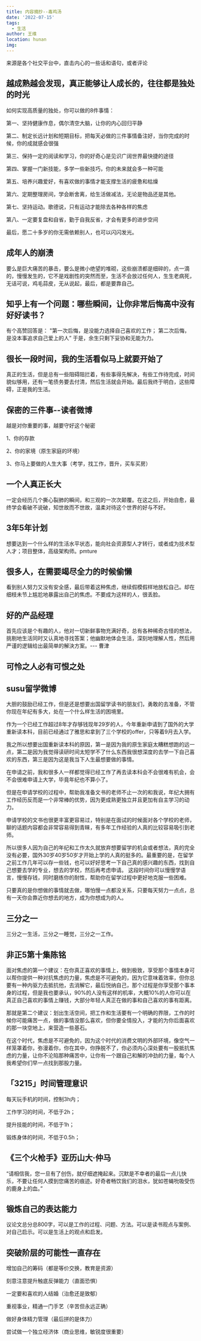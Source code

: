 ```yaml
---
title: 内容摘抄--毒鸡汤
date: '2022-07-15'
tags: 
  - 生活
author: 王维
location: hunan
img: 
---
```

来源是各个社交平台中，直击内心的一些话和语句，或者评论
<!-- more -->
## 越成熟越会发现，真正能够让人成长的，往往都是独处的时光
如何实现高质量的独处，你可以做的8件事情：

第一、坚持健康作息，偶尔清空大脑，让你的内心回归平静

第二、制定长远计划和短期目标，把每天必做的三件事情备注好，当你完成的时候，你的成就感会很强

第三、保持一定的阅读和学习，你的好奇心是见识广阔世界最快捷的途径

第四、掌握一门新技能，多学一些新技巧，你的未来就会多一种可能

第五、培养兴趣爱好，有喜欢做的事情才能支撑生活的疲惫和枯燥

第六、定期整理房间，学会断舍离，给生活做减法，无论是物品还是其他。

第七、坚持运动。歌德说，只有运动才能除去各种各样的焦虑

第八、一定要复盘和自省，勤于自我反省，才会有更多的进步空间

最后，愿二十多岁的你无需依赖别人，也可以闪闪发光。

## 成年人的崩溃

要么是巨大痛苦的暴击，要么是微小绝望的堆砌，这些崩溃都是细碎的，点一滴的，慢慢发生的，它不是戏剧性的突然而至，生活不会放过任何人，生生老病死，无话可说，鸡毛蒜皮，无从说起，最后，都是要靠自己。

## 知乎上有一个问题：哪些瞬间，让你非常后悔高中没有好好读书？

有个高赞回答是：
"第一次后悔，是没能力选择自己喜欢的工作；
第二次后悔，是没本事追求自己爱上的人”
于是，余生只剩下妥协和无能为力。

## 很长一段时间，我的生活看似马上就要开始了

真正的生活，但是总有一些阻碍阻拦着，有些事得先解决，有些工作待完成，时间貌似够用，还有一笔债务要去付清，然后生活就会开始。最后我终于明白，这些障碍，正是我的生活。

## 保密的三件事--读者微博

越是对你重要的事，越要守好这个秘密

1、你的存款

2、你的家境（原生家庭的环境）

3、你马上要做的人生大事（考学，找工作，晋升，买车买房）

## ⼀个人真正长大

⼀定会经历几个撕心裂肺的瞬间，和三观的⼀次次颠覆。在这之后，开始⾃愈，最终学会看破不说破，知世故⽽不世故，温柔对待这个世界的好与不好。

## 3年5年计划

想要达到一个什么样的生活水平状态，能向社会资源型人才转行，或者成为技术型人才；项目整体，高级架构师。pmture

## 很多人，在需要竭尽全力的时候偷懒
看到别人努力又没有安全感，最后带着这种焦虑，继续假模假样地放松自己。却在细枝未节上尴尬地暴露出自己的焦虑。不要成为这样的人，很丢脸。

## 好的产品经理
首先应该是个有趣的人，他对一切新鲜事物充满好奇，总有各种稀奇古怪的想法，挑剔地生活同时又认真地寻找答案；他幽默地体会生活，深刻地理解人性，然后用严谨的逻辑给出最简单的解決方案。--- 曹津

## 可怜之人必有可恨之处

## susu留学微博
大胆的鼓励已经工作，但是还是想要出国留学读书的朋友们，勇敢的去准备，不管你现在年纪有多大，处在一个什么样生活的困境里。

作为一个已经工作超过8年才存够钱现年29岁的人，今年重新申请到了国外的大学重新读本科，目前已经通过了雅思和拿到了三个学校的offer，只等着9月去入学。

我之所以想要出国重新读本科的原因，第一是因为我的原生家庭太糟糕想跑的远一点，第二是因为我觉得读研时间太短学不了什么东西我很想深度的去学一下自己喜欢的东西，第三是因为这是我当下人生最想要做的事情。

在申请之前，我和很多人一样都觉得已经工作了再去读本科会不会很难有机会，会不会很难申请上大学，毕竟年纪也不算小了。

但是在申请学校的过程中，帮助我准备文书的老师不止一次的和我说，年纪大拥有工作经历反而是一个非常棒的优势，因为更成熟更独立并且更加有自主学习的动力。

申请学校的文书也很更丰富更容易过，特别是在面试的时候面对各个学校的老师，聊的话题内容都会非常容易得到青睐，有多年工作经验的人真的比较容易吸引到老师。

所以很多人因为自己的年纪和工作太久就放弃想要留学的机会或者想法，真的完全没有必要，国外30岁40岁50岁才开始上学的人真的挺多的。最重要的是，在留学之前工作几年可以存一些钱，也可以好好思考一下自己真的感兴趣的东西，找到自己想要去学的专业，想去的学校，然后再考虑申请。
这段时间你可以慢慢学语言，慢慢存钱，同时磨练你的耐性，帮助你在留学过程中更好地克服一些困难。

只要真的是你想做的事情就去做，哪怕慢一点都没关系，只要每天努力一点点，总有一天你会靠近你想去的地方，成为你想成为的人。

## 三分之一
三分之一生活，三分之一睡觉，三分之一工作。

## 非正5第十集陈铭
面对焦虑的第一个建议：在你真正喜欢的事情上，做到极致，享受那个事情本身可以帮你提供一种对抗焦虑的力量，焦虑是不可避免的，因为它意味着效率，但你总要有一种内驱力去抵抗他，去消解它，最后悦纳自己，那个过程是你享受那个事本身的过程，但是我也要承认，90%的人没有这样的机率，大概10%的人你可以在真正自己喜欢的事情上赚钱，大部分年轻人真正在做的事和自己喜欢的事有距离。

那就是第二个建议：划出生活空间，把工作和生活要有一个明确的界限，工作的时候你可能痛苦一点，做的事情没那么喜欢，但你要全情投入，才能的为你后面喜欢的那一块空地上，来营造一些基石。

在这个时代，焦虑是不可避免的，因为这个时代的消费文明的外部环境，像空气一样笼罩着你，弥漫着你，你在其中，你挣脱不了，你必须内心深处要有一股抵抗焦虑的力量，让你不沦陷那种痛苦中，让你有一个跟自己和解的冲劲的力量，每个人我希望你们早一点找到那股力量。

## 「3215」时间管理意识
每天玩手机的时间，控制3h内；

工作学习的时间，不低于2h；

提升技能的时间，不低于1h；

锻炼身体的时间，不低于0.5h；

## 《三个火枪手》亚历山大·仲马
“请相信我，您一旦有了创伤，就仔细遮掩起来。沉默是不幸者的最后一点儿快乐，不要让任何人摸到您痛苦的痕迹。好奇者畅饮我们的泪水，犹如苍蝇吮吸受伤的鹿身上的血。”


## 锻炼自己的表达能力
议论文总分总800字，可以是工作的过程、问题、方法。可以是读书观点与案例、对自己启示。可以是生活上的观点和启发。

## 突破阶层的可能性一直存在
增加自己的筹码（都是等价交换，教育是资源）

刻意注意提升触底反弹能力（直面恐惧）

一定要和喜欢的人结婚（治愈还是致郁）

重视事业，精通一门手艺（辛苦但永远正确）

做好身体精力管理（最后拼的是体力）

尝试做一个独立经济体（商业思维，敏锐度很重要）
